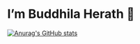 # I’m Buddhila Herath 👋

[![Anurag's GitHub stats](https://github-readme-stats.vercel.app/api?username=gitbuddhila)](https://github.com/gitbuddhila/github-readme-stats)
